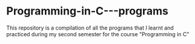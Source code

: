 # Programming-in-C---programs
This repository is a compilation of all the programs that I learnt and practiced during my second semester for the course "Programming in C" 
